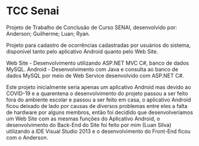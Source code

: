 # TCC Senai

Projeto de Trabalho de Conclusão de Curso SENAI, desenvolvido por: Anderson; Guilherme; Luan; Ryan.

Projeto para cadastro de ocorrências cadastradas por usuários do sistema, disponível tanto pelo aplicativo Android quanto pelo Web Site.

Web Site - Desenvolvimento utilizando ASP.NET MVC C#, banco de dados MySQL.
Android - Desenvolvimento com Java e consulta ao banco de dados MySQL por meio de Web Service desenvolvido com ASP.NET C#.

Este projeto inicialmente seria apenas um aplicativo Android mas devido ao COVID-19 e a quarentena o desenvolvimento do projeto passou a ser feito fora do ambiente escolar e passou a ser feito em casa, o aplicativo Android ficou deixado de lado por causas de diversos problemas entre eles a falta de hardware por alguns membros, então foi decidido que desenvolveríamos um Web Site com as mesmas funções do Aplicativo Android, o desenvolvimento do Back-End do Site foi feito por mim (Luan Silva) utilizando a IDE Visual Studio 2013 e o desenvolvimento do Front-End ficou com o Anderson.